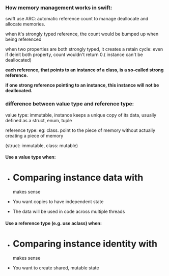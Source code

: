 ### 

### How memory management works in swift:

swift use ARC: automatic reference count to manage deallocate and allocate memories.

when it's strongly typed reference, the count would be bumped up when being referenced

when two properties are both strongly typed, it creates a retain cycle: even if deinit both property, count wouldn't return 0.\( instance can't be deallocated\)

**each reference, that points to an instance of a class, is a so-called strong reference.**

**if one strong reference pointing to an instance, this instance will not be deallocated.**

### difference between value type and reference type:

value type: immutable, instance keeps a unique copy of its data, usually defined as a struct, enum, tuple

reference type: eg: class. point to the piece of memory without actually creating a piece of memory

\(struct: immutable, class: mutable\)

#### Use a value type when:

* # Comparing instance data with

  makes sense
* You want copies to have independent state
* The data will be used in code across multiple threads

#### Use a reference type \(e.g. use aclass\) when:

* # Comparing instance identity with

  makes sense
* You want to create shared, mutable state



